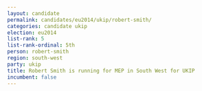 ```yaml
---
layout: candidate
permalink: candidates/eu2014/ukip/robert-smith/
categories: candidate ukip
election: eu2014
list-rank: 5
list-rank-ordinal: 5th
person: robert-smith
region: south-west
party: ukip
title: Robert Smith is running for MEP in South West for UKIP
incumbent: false
---
```

